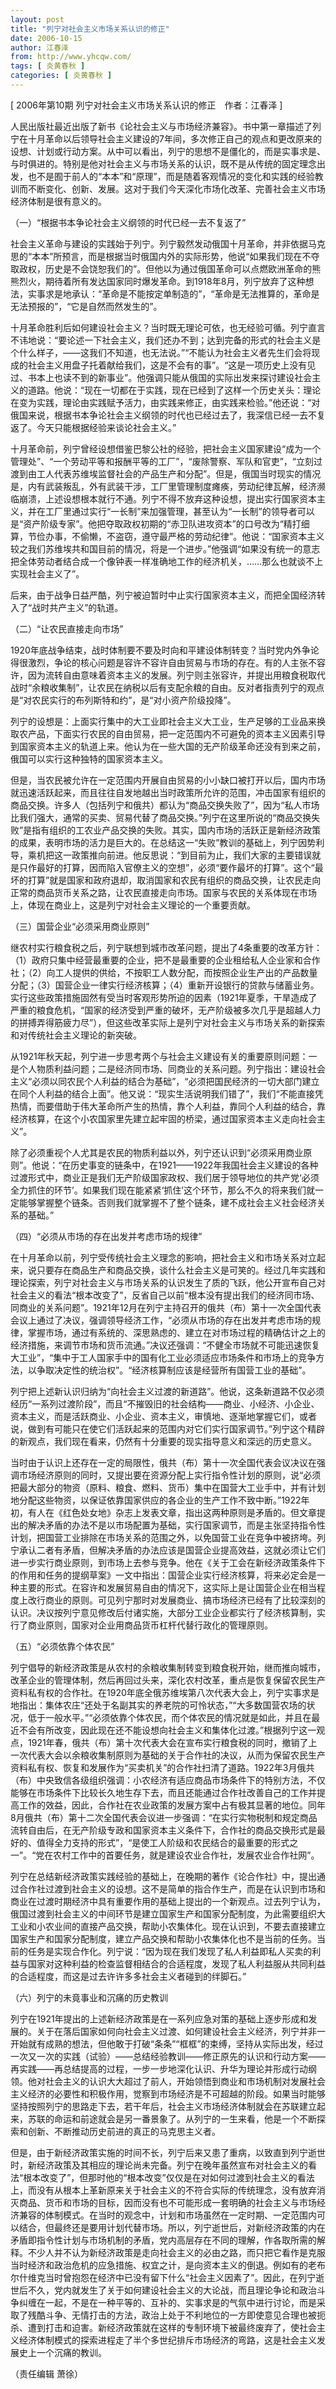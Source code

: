 ```yaml
---
layout: post
title: "列宁对社会主义市场关系认识的修正"
date: 2006-10-15
author: 江春泽
from: http://www.yhcqw.com/
tags: [ 炎黄春秋 ]
categories: [ 炎黄春秋 ]
---
```



[ 2006年第10期 列宁对社会主义市场关系认识的修正　作者：江春泽 ]


人民出版社最近出版了新书《论社会主义与市场经济兼容》。书中第一章描述了列宁在十月革命以后领导社会主义建设的7年间，多次修正自己的观点和更改原来的设想、计划或行动方案。从中可以看出，列宁的思想不是僵化的，而是实事求是、与时俱进的。特别是他对社会主义与市场关系的认识，既不是从传统的固定理念出发，也不是囿于前人的“本本”和“原理”，而是随着客观情况的变化和实践的经验教训而不断变化、创新、发展。这对于我们今天深化市场化改革、完善社会主义市场经济体制是很有意义的。

（一）“根据书本争论社会主义纲领的时代已经一去不复返了”


社会主义革命与建设的实践始于列宁。列宁毅然发动俄国十月革命，并非依据马克思的“本本”所预言，而是根据当时俄国内外的实际形势，他说“如果我们现在不夺取政权，历史是不会饶恕我们的”。但他以为通过俄国革命可以点燃欧洲革命的熊熊烈火，期待着所有发达国家同时爆发革命。到1918年8月，列宁放弃了这种想法，实事求是地承认：“革命是不能按定单制造的”，“革命是无法推算的，革命是无法预报的”，“它是自然而然发生的”。


十月革命胜利后如何建设社会主义？当时既无理论可依，也无经验可循。列宁直言不讳地说：“要论述一下社会主义，我们还办不到；达到完备的形式的社会主义是个什么样子，——这我们不知道，也无法说。”“不能认为社会主义者先生们会将现成的社会主义用盘子托着献给我们，这是不会有的事”。“这是一项历史上没有见过、书本上也读不到的新事业”。他强调只能从俄国的实际出发来探讨建设社会主义的道路。他说：“现在一切都在于实践，现在已经到了这样一个历史关头：理论在变为实践，理论由实践赋予活力，由实践来修正，由实践来检验。”他还说：“对俄国来说，根据书本争论社会主义纲领的时代也已经过去了，我深信已经一去不复返了。今天只能根据经验来谈论社会主义。”


十月革命前，列宁曾经设想借鉴巴黎公社的经验，把社会主义国家建设“成为一个管理处”、“一个劳动平等和报酬平等的工厂”，“废除警察、军队和官吏”，“立刻过渡到由工人代表苏维埃监督社会的产品生产和分配”。但是，俄国当时现实的情况是，内有武装叛乱，外有武装干涉，工厂里管理制度瘫痪，劳动纪律瓦解，经济濒临崩溃，上述设想根本就行不通。列宁不得不放弃这种设想，提出实行国家资本主义，并在工厂里通过实行“一长制”来加强管理，甚至认为“一长制”的领导者可以是“资产阶级专家”。他把夺取政权初期的“赤卫队进攻资本”的口号改为“精打细算，节俭办事，不偷懒，不盗窃，遵守最严格的劳动纪律”。他说：“国家资本主义较之我们苏维埃共和国目前的情况，将是一个进步。”他强调“如果没有统一的意志把全体劳动者结合成一个像钟表一样准确地工作的经济机关，……那么也就谈不上实现社会主义了”。

后来，由于战争日益严酷，列宁被迫暂时中止实行国家资本主义，而把全国经济转入了“战时共产主义”的轨道。

（二）“让农民直接走向市场”


1920年底战争结束，战时体制要不要及时向和平建设体制转变？当时党内外争论得很激烈，争论的核心问题是容许不容许自由贸易与市场的存在。有的人主张不容许，因为流转自由意味着资本主义的发展。列宁则主张容许，并提出用粮食税取代战时“余粮收集制”，让农民在纳税以后有支配余粮的自由。反对者指责列宁的观点是“对农民实行的布列斯特和约”，是“对小资产阶级投降”。


列宁的设想是：上面实行集中的大工业即社会主义大工业，生产足够的工业品来换取农产品，下面实行农民的自由贸易，把一定范围内不可避免的资本主义因素引导到国家资本主义的轨道上来。他认为在一些大国的无产阶级革命还没有到来之前，俄国可以实行这种独特的国家资本主义。


但是，当农民被允许在一定范围内开展自由贸易的小小缺口被打开以后，国内市场就迅速活跃起来，而且往往自发地越出当时政策所允许的范围，冲击国家有组织的商品交换。许多人（包括列宁和俄共）都认为“商品交换失败了”，因为“私人市场比我们强大，通常的买卖、贸易代替了商品交换。”列宁在这里所说的“商品交换失败”是指有组织的工农业产品交换的失败。其实，国内市场的活跃正是新经济政策的成果，表明市场的活力是巨大的。在总结这一“失败”教训的基础上，列宁因势利导，乘机把这一政策推向前进。他反思说：“到目前为止，我们大家的主要错误就是只作最好的打算，因而陷入官僚主义的空想”，必须“要作最坏的打算”。这个“最坏的打算”就是国家和政府退却，取消国家和农民有组织的商品交换，让农民走向正常的商品货币关系之路，让农民直接走向市场。国家与农民的关系体现在市场上，体现在商业上，这是列宁对社会主义理论的一个重要贡献。

（三）国营企业“必须采用商业原则”


继农村实行粮食税之后，列宁联想到城市改革问题，提出了4条重要的改革方针：（1）政府只集中经营最重要的企业，把不是最重要的企业租给私人企业家和合作社；（2）向工人提供的供给，不按职工人数分配，而按照企业生产出的产品数量分配；（3）国营企业一律实行经济核算；（4）重新开设银行的贷款与储蓄业务。实行这些政策措施固然有受当时客观形势所迫的因素（1921年夏季，干旱造成了严重的粮食危机，“国家的经济受到严重的破坏，无产阶级被多次几乎是超越人力的拼搏弄得筋疲力尽”），但这些改革实际上是列宁对社会主义与市场关系的新探索和对传统社会主义理论的新突破。


从1921年秋天起，列宁进一步思考两个与社会主义建设有关的重要原则问题：一是个人物质利益问题；二是经济同市场、同商业的关系问题。列宁指出：建设社会主义“必须以同农民个人利益的结合为基础”，“必须把国民经济的一切大部门建立在同个人利益的结合上面”。他又说：“现实生活说明我们错了”，我们“不能直接凭热情，而要借助于伟大革命所产生的热情，靠个人利益，靠同个人利益的结合，靠经济核算，在这个小农国家里先建立起牢固的桥梁，通过国家资本主义走向社会主义”。


除了必须重视个人尤其是农民的物质利益以外，列宁还认识到“必须采用商业原则”。他说：“在历史事变的链条中，在1921——1922年我国社会主义建设的各种过渡形式中，商业正是我们无产阶级国家政权、我们居于领导地位的共产党‘必须全力抓住的环节’。如果我们现在能紧紧‘抓住’这个环节，那么不久的将来我们就一定能够掌握整个链条。否则我们就掌握不了整个链条，建不成社会主义社会经济关系的基础。”

（四）“必须从市场的存在出发并考虑市场的规律”


在十月革命以前，列宁受传统社会主义理念的影响，把社会主义和市场关系对立起来，说只要存在商品生产和商品交换，谈什么社会主义是可笑的。经过几年实践和理论探索，列宁对社会主义与市场关系的认识发生了质的飞跃，他公开宣布自己对社会主义的看法“根本改变了”，反省自己以前“根本没有提出我们的经济同市场、同商业的关系问题”。1921年12月在列宁主持召开的俄共（布）第十一次全国代表会议上通过了决议，强调领导经济工作，“必须从市场的存在出发并考虑市场的规律，掌握市场，通过有系统的、深思熟虑的、建立在对市场过程的精确估计之上的经济措施，来调节市场和货币流通。”决议还强调：“不健全市场就不可能迅速恢复大工业”，“集中于工人国家手中的国有化工业必须适应市场条件和市场上的竞争方法，以争取决定性的统治权”。“经济核算制应该是经营所有国营工业的基础”。


列宁把上述新认识归纳为“向社会主义过渡的新道路”。他说，这条新道路不仅必须经历“一系列过渡阶段”，而且“不摧毁旧的社会结构——商业、小经济、小企业、资本主义，而是活跃商业、小企业、资本主义，审慎地、逐渐地掌握它们，或者说，做到有可能只在使它们活跃起来的范围内对它们实行国家调节。”列宁这个精辟的新观点，我们现在看来，仍然有十分重要的现实指导意义和深远的历史意义。


当时由于认识上还存在一定的局限性，俄共（布）第十一次全国代表会议决议在强调市场经济原则的同时，又提出要在资源分配上实行指令性计划的原则，说“必须把最大部分的物资（原料、粮食、燃料、货币）集中在国营大工业手中，并有计划地分配这些物资，以保证依靠国家供应的各企业的生产工作不致中断。”1922年初，有人在《红色处女地》杂志上发表文章，指出这两种原则是矛盾的。但文章提出的解决矛盾的办法不是以市场配置为基础，实行国家调节，而是主张坚持指令性计划，把国营工业排除在市场关系的范围之外，以免国营工业在竞争中被挤垮。列宁承认二者有矛盾，但解决矛盾的办法应该是国营企业提高效益，这就必须让它们进一步实行商业原则，到市场上去参与竞争。他在《关于工会在新经济政策条件下的作用和任务的提纲草案》一文中指出：国营企业实行经济核算，将来必定会是一种主要的形式。在容许和发展贸易自由的情况下，这实际上是让国营企业在相当程度上改行商业的原则。可见列宁那时对发展商业、搞市场经济已经有了比较深刻的认识。决议按列宁意见修改后付诸实施，大部分工业企业都实行了经济核算制，实行了商业原则，国家对企业用商品货币杠杆代替行政化的管理原则。

（五）“必须依靠个体农民”


列宁倡导的新经济政策是从农村的余粮收集制转变到粮食税开始，继而推向城市，改革企业的管理体制，然后再回过头来，深化农村改革，重点是恢复保留农民生产资料私有权的合作社。在1920年底全俄苏维埃第八次代表大会上，列宁实事求是地指出：集体农庄“还处于名副其实的养老院的可怜状态，”“大多数国营农场的状况，低于一般水平。”“必须依靠个体农民，而个体农民的情况就是如此，并且在最近不会有所改变，因此现在还不能设想向社会主义和集体化过渡。”根据列宁这一观点，1921年春，俄共（布）第十次代表大会在宣布实行粮食税的同时，撤销了上一次代表大会以余粮收集制原则为基础的关于合作社的决议，从而为保留农民生产资料私有权、恢复和发展作为“买卖机关”的合作社扫清了道路。1922年3月俄共（布）中央致信各级组织强调：小农经济有适应商品市场条件下的特别方法，不仅能够在市场条件下比较长久地生存下去，而且还能通过合作社改善自己的工作并提高工作的效益，因此，合作社在农业政策的发展方案中占有极其显著的地位。同年8月俄共（布）第十二次全国代表会议进一步强调：“在实行实物税制和规定商品流转自由后，在无产阶级专政和国家资本主义条件下，合作社的商品交换形式是最好的、值得全力支持的形式”，“是使工人阶级和农民结合的最重要的形式之一”。“党在农村工作中的首要任务，就是建设农业合作社，发展农业合作社网”。


列宁在总结新经济政策实践经验的基础上，在晚期的著作《论合作社》中，提出通过合作社过渡到社会主义的设想。这不是简单的指合作生产，而是在认识到市场和商业在过渡时期经济中具有重要作用的基础上提出的一个新观点。过去列宁认为，俄国过渡到社会主义的中间环节是建立国家生产和国家分配制度，为此需要组织大工业和小农业间的直接产品交换，帮助小农集体化。现在认识到，不要去直接建立国家生产和国家分配制度，建立产品交换和帮助小农集体化也不是当前的任务。当前的任务是实现合作化。列宁说：“因为现在我们发现了私人利益即私人买卖的利益与国家对这种利益的检查监督相结合的合适程度，发现了私人利益服从共同利益的合适程度，而这是过去许许多多社会主义者碰到的绊脚石。”

（六）列宁的未竟事业和沉痛的历史教训


列宁在1921年提出的上述新经济政策是在一系列应急对策的基础上逐步形成和发展的。关于在落后国家如何向社会主义过渡、如何建设社会主义经济，列宁并非一开始就有成熟的想法，但他敢于打破“条条”“框框”的束缚，坚持从实际出发，经过一次又一次的实践（试验）——总结经验教训——修正原先的认识和行动方案——再实践——再总结提高的过程，一步一步地深化认识、升华为理论并形成行动纲领。他对社会主义的认识大大超过了前人，开始领悟到商业和市场机制对发展社会主义经济的必要性和积极作用，觉察到市场经济是不可超越的阶段。如果当时能够坚持按照列宁的思路走下去，若干年后，社会主义市场经济体制就会在苏联建立起来，苏联的命运和前途就会是另一番景象了。从列宁的一生来看，他是一个不断探索和创新、不断推动历史前进的真正的马克思主义者。


但是，由于新经济政策实施的时间不长，列宁后来又患了重病，以致直到列宁逝世时，新经济政策及其相应的理论尚未完备。列宁在晚年虽然宣布对社会主义的看法“根本改变了”，但那时他的“根本改变”仅仅是在对如何过渡到社会主义的看法上，而没有从根本上革新原来关于社会主义的不符合实际的传统理念，没有放弃消灭商品、货币和市场的目标，因而没有也不可能形成一套明确的社会主义与市场经济兼容的体制模式。在当时的观念中，计划和市场虽然在一定时期、一定范围内可以结合，但最终还是要用计划代替市场。所以，列宁逝世后，对新经济政策的内在矛盾即指令性计划与市场机制的矛盾，党内高层存在不同的理解，作各取所需的解释。不少人并不认为新经济政策是走向社会主义的必由之路，而只把它看作是克服当时经济和政治危机的应急措施、权宜之计，是向资本主义的倒退。例如有的老布尔什维克当时曾抱怨在经济中已没有留下什么“社会主义因素了”。因此，在列宁逝世后不久，党内就发生了关于如何建设社会主义的大论战，而且理论争论和政治斗争纠缠在一起，不是在一种平等的、互补的、实事求是的气氛中进行讨论，而是采取了残酷斗争、无情打击的方法，政治上处于不利地位的一方即使意见合理也被扼杀、遭到打击和迫害。新经济政策就在这样的专制环境下被最终废弃了，使社会主义经济体制模式的探索进程走了半个多世纪排斥市场经济的弯路，这是社会主义发展史上一个沉痛的教训。

（责任编辑 萧徐）


